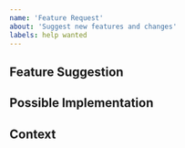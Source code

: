 ```yaml
---
name: 'Feature Request'
about: 'Suggest new features and changes'
labels: help wanted
---
```


<!--- Provide a general summary of the feature request in the Title above -->

## Feature Suggestion

<!--- If you're looking for help, please see https://backstage.io/ --->
<!--- Tell us how we could improve your experience -->

## Possible Implementation

<!--- Not obligatory, but ideas as to the implementation of the addition or change -->

## Context

<!--- What are you trying to accomplish? -->
<!--- Providing context (e.g. links to configuration settings, stack trace or log data) -->
<!--- helps us come up with a solution that is most useful in the real world -->
